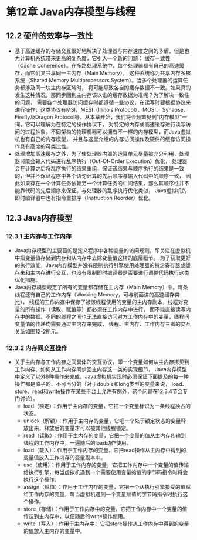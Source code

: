 # 第12章 Java内存模型与线程

## 12.2 硬件的效率与一致性
- 基于高速缓存的存储交互很好地解决了处理器与内存速度之间的矛盾，但是也为计算机系统带来更高的复杂度，它引入一个新的问题：
缓存一致性（Cache Coherence）。在多路处理系统中，每个处理器都有自己的高速缓存，而它们又共享同一主内存（Main Memory），
这种系统称为共享内存多核系统（Shared Memory Multiprocessors System）。当多个处理器的运算任务都涉及同一块主内存区域时，
将可能导致各自的缓存数据不一致。如果真的发生这种情况，那同步回到主内存该以谁的缓存数据为准呢？为了解决一致性的问题，
需要各个处理器访问缓存时都遵循一些协议，在读写时要根据协议来进行操作，这类协议有MSI，MESI（Illinois Protocol）、MOSI、
Synapse、Firefly及Dragon Protocol等。从本章开始，我们将会频繁见到"内存模型"一词，它可以理解为在特定的操作协议下，
对特定的内存或高速缓存进行读写访问的过程抽象。不同架构的物理机器可以拥有不一样的内存模型，而Java虚拟机也有自己的内存模型，
并且与这里介绍的内存访问操作及硬件的缓存访问操作具有高度的可类比性。
- 处理增加高速缓存之外，为了使处理器内部的运算单元尽量被充分利用，处理器可能会输入代码进行乱序执行（Out-Of-Order Execution）优化，
处理器会在计算之后将乱序执行的结果重组，保证该结果与顺序执行的结果是一致的，但并不保证程序中各个语句计算的先后顺序与输入代码中的顺序一致，
因此如果存在一个计算任务依赖另一个计算任务的中间结果，那么其顺序性并不能靠代码的先后顺序来保证。与处理器的乱序执行优化类似，
Java虚拟机的即时编译器中也有指令重排序（Instruction Reorder）优化。

## 12.3 Java内存模型

### 12.3.1 主内存与工作内存
- Java内存模型的主要目的是定义程序中各种变量的访问规则，即关注在虚拟机中把变量值存储到内存和从内存中去除变量值这样的底层细节。
为了获取更好的执行效能，Java内存模型并没有限制执行引擎使用处理器的特定寄存器或缓存来和主内存进行交互，也没有限制即时编译器是否要进行调整代码执行这类优化措施。
- Java内存模型规定了所有的变量都存储在主内存（Main Memory）中。每条线程还有自己的工作内存（Working Memory，可与前面讲的高速缓存类比），
线程的工作内存中保存了被该线程使用的变量的主内存副本，线程对变量的所有操作（读取、赋值等）都必须在工作内存中进行，
而不能直接读写内存中的数据。不同的线程之间也无法直接访问对方工作内存中的变量，线程间变量值的传递均需要通过主内存来完成，
线程、主内存、工作内存三者的交互关系如图12-2所示。

### 12.3.2 内存间交互操作
- 关于主内存与工作内存之间具体的交互协议，即一个变量如何从主内存拷贝到工作内存、如何从工作内存同步回主内存这一类的实现细节，
Java内存模型中定义了以外8种操作来完成。Java虚拟机实现时必须保证下面提及的每一种操作都是原子的、不可再分的（对于double和long类型的变量来说，
load、store、read和write操作在某些平台上允许有例外，这个问题在12.3.4节会专门讨论）。
  - load（锁定）：作用于主内存的变量，它把一个变量标识为一条线程独占的状态。
  - unlock（解锁）：作用于主内存的变量，它吧一个处于锁定状态的变量释放出来，释放后的变量才可以被其他线程锁定。
  - read（读取）：作用于主内存的变量，它把一个变量的值从主内存传输到线程的工作内存中，一遍随后的load动作使用。
  - load（载入）：作用于工作内存的变量，它把read操作从主内存中得到的变量值放入工作内存的变量副本中。
  - use（使用）：作用于工作内存的变量，它把工作内存中一个变量的值传递给执行引擎，每当虚拟机遇到一个需要使用变量的值的字节码指令时将会执行这个操作。
  - assign（赋值）：作用于工作内存的变量，它把一个从执行引擎接受的值赋给工作内存的变量，每当虚拟机遇到一个变量赋值的字节码指令时执行这个操作。
  - store（存储）：作用于工作内存中的变量，它把工作内存中一个变量的值传送到主内存中，以便随后的write操作使用。
  - write（写入）：作用于主内存中，它把store操作从工作内存中得到的变量的值放入主内存的变量中。